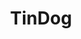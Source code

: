 ---
layout: ../../layouts/MarkdownWorksLayout.astro
title: 'TinDog'
description: 'A responsive website built with HTML, CSS, and Bootstrap 5'
image:
    url: '/tindog.png'
    alt: 'GitHub wallpaper'
worksImage1:
    url: '/tindog.png'
    alt: ''
platform: Web
stack: HTML, CSS, Bootstrap
website: https://clarissa-flores.github.io/TinDog/
github: https://github.com/clarissa-flores/TinDog
---